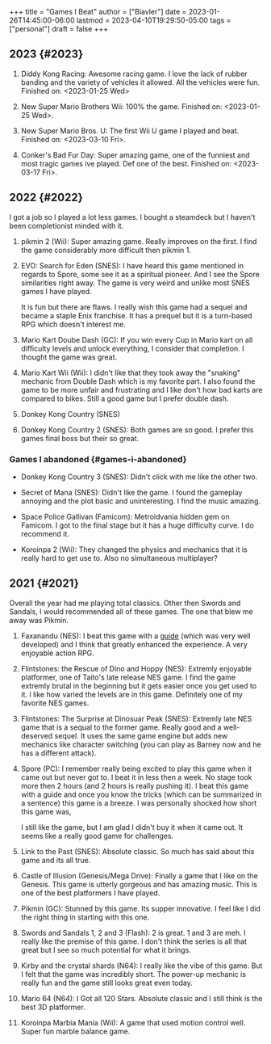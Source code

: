 +++
title = "Games I Beat"
author = ["Biavler"]
date = 2023-01-26T14:45:00-06:00
lastmod = 2023-04-10T19:29:50-05:00
tags = ["personal"]
draft = false
+++

## 2023 {#2023}

1.  Diddy Kong Racing: Awesome racing game. I love the lack of rubber
    banding and the variety of vehicles it allowed. All the vehicles
    were fun. Finished on: <span class="timestamp-wrapper"><span class="timestamp">&lt;2023-01-25 Wed&gt;</span></span>

2.  New Super Mario Brothers Wii: 100% the game. Finished on:
    <span class="timestamp-wrapper"><span class="timestamp">&lt;2023-01-25 Wed&gt;</span></span>.

3.  New Super Mario Bros. U: The first Wii U game I played and beat.
    Finished on: <span class="timestamp-wrapper"><span class="timestamp">&lt;2023-03-10 Fri&gt;</span></span>.

4.  Conker's Bad Fur Day: Super amazing game, one of the funniest and
    most tragic games ive played. Def one of the best. Finished on:
    <span class="timestamp-wrapper"><span class="timestamp">&lt;2023-03-17 Fri&gt;</span></span>.


## 2022 {#2022}

I got a job so I played a lot less games. I bought a steamdeck but I
haven't been completionist minded with it.

1.  pikmin 2 (Wii): Super amazing game. Really improves on the first. I find
    the game considerably more difficult then pikmin 1.

2.  EVO: Search for Eden (SNES): I have heard this game mentioned in
    regards to Spore, some see it as a spiritual pioneer. And I see the
    Spore similarities right away. The game is very weird and unlike
    most SNES games I have played.

    It is fun but there are flaws. I really wish this game had a sequel
    and became a staple Enix franchise. It has a prequel but it is a
    turn-based RPG which doesn't interest me.

3.  Mario Kart Doube Dash (GC): If you win every Cup in Mario kart on
    all difficulty levels and unlock everything, I consider that
    completion. I thought the game was great.

4.  Mario Kart Wii (Wii): I didn't like that they took away the
    "snaking" mechanic from Double Dash which is my favorite part. I
    also found the game to be more unfair and frustrating and I like
    don't how bad karts are compared to bikes. Still a good game but I
    prefer double dash.

5.  Donkey Kong Country (SNES)

6.  Donkey Kong Country 2 (SNES): Both games are so good. I prefer this
    games final boss but their so great.


### Games I abandoned {#games-i-abandoned}

-   Donkey Kong Country 3 (SNES): Didn't click with me like the other two.

-   Secret of Mana (SNES): Didn't like the game. I found the gameplay
    annoying and the plot basic and uninteresting. I find the music amazing.

<!--listend-->

-   Space Police Gallivan (Famicom): Metroidvania hidden gem on Famicom. I got
    to the final stage but it has a huge difficulty curve. I do recommend it.

-   Koroinpa 2 (Wii): They changed the physics and mechanics that it is
    really hard to get use to. Also no simultaneous multiplayer?


## 2021 {#2021}

Overall the year had me playing total classics. Other then Swords and
Sandals, I would recommended all of these games. The one that blew me
away was Pikmin.

1.  Faxanandu (NES): I beat this game with a [guide](https://strategywiki.org/wiki/Faxanadu) (which was very well
    developed) and I think that greatly enhanced the experience. A very
    enjoyable action RPG.

2.  Flintstones: the Rescue of Dino and Hoppy (NES): Extremly enjoyable
    platformer, one of Taito's late release NES game. I find the game
    extremly brutal in the beginning but it gets easier once you get
    used to it. I like how varied the levels are in this game.
    Definitely one of my favorite NES games.

3.  Flintstones: The Surprise at Dinosuar Peak (SNES): Extremly late
    NES game that is a sequal to the former game. Really good and a
    well-deserved sequel. It uses the same game engine but adds new
    mechanics like character switching (you can play as Barney now and
    he has a different attack).

4.  Spore (PC): I remember really being excited to play this game when
    it came out but never got to. I beat it in less then a week. No
    stage took more then 2 hours (and 2 hours is really pushing it). I
    beat this game with a guide and once you know the tricks (which can
    be summarized in a sentence) this game is a breeze. I was
    personally shocked how short this game was,

    I still like the game, but I am glad I didn't buy it when it came
    out. It seems like a really good game for challenges.

5.  Link to the Past (SNES): Absolute classic. So much has said about
    this game and its all true.

6.  Castle of Illusion (Genesis/Mega Drive): Finally a game that I like
    on the Genesis. This game is utterly gorgeous and has amazing
    music. This is one of the best platformers I have played.

7.  Pikmin (GC): Stunned by this game. Its supper innovative. I feel
    like I did the right thing in starting with this one.

8.  Swords and Sandals 1, 2 and 3 (Flash): 2 is great. 1 and 3 are meh.
    I really like the premise of this game. I don't think the series is
    all that great but I see so much potential for what it brings.

9.  Kirby and the crystal shards (N64): I really like the vibe of this
    game. But I felt that the game was incredibly short. The power-up
    mechanic is really fun and the game still looks great even today.

10. Mario 64 (N64): I Got all 120 Stars. Absolute classic and I still
    think is the best 3D platformer.

11. Koroinpa Marbia Mania (Wii): A game that used motion control well.
    Super fun marble balance game.
